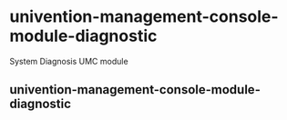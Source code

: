 # univention-management-console-module-diagnostic
System Diagnosis UMC module

## univention-management-console-module-diagnostic
